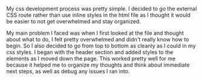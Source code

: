 My css development process was pretty simple. I decided to go the external CSS route rather than use inline styles in the html file as I thought it would be easier to not get overwhelmed and stay organized.

My main problem I faced was when I first looked at the file and thought about what to do, I felt pretty overwhelmed and didn't really know how to begin. So I also decided to go from top to bottom as cleanly as I could in my css styles. I began with the header section and added styles to the elements as I moved down the page. This worked pretty well for me because it helped me to organize my thoughts and think about immediate next steps, as well as debug any issues I ran into.

